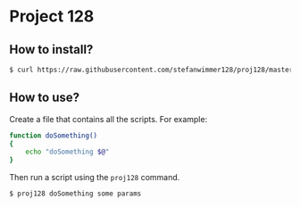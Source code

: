 # Project 128

## How to install?

``` bash
$ curl https://raw.githubusercontent.com/stefanwimmer128/proj128/master/install | bash
```

## How to use?

Create a file that contains all the scripts. For example:

``` bash
function doSomething()
{
    echo "doSomething $@"
}
```

Then run a script using the `proj128` command.

``` bash
$ proj128 doSomething some params
```

